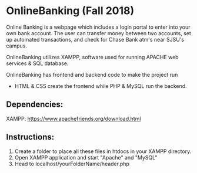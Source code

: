 # OnlineBanking (Fall 2018)
Online Banking is a webpage which includes a login portal to enter into your own bank account. The user can transfer money between two accounts, set up automated transactions, and check for Chase Bank atm's near SJSU's campus. 

OnlineBanking utilizes XAMPP, software used for running APACHE web services & SQL database.

OnlineBanking has frontend and backend code to make the project run
  + HTML & CSS create the frontend while PHP & MySQL run the backend.


## Dependencies:
XAMPP: https://www.apachefriends.org/download.html

## Instructions:
1) Create a folder to place all these files in htdocs in your XAMPP directory. 
2) Open XAMPP application and start "Apache" and "MySQL"
3) Head to localhost/yourFolderName/header.php


